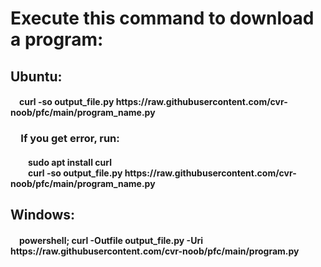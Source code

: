 <h1>Execute this command to download a program:</h1>
<h2>Ubuntu:</h2>
<h4>&emsp;curl -so output_file.py https://raw.githubusercontent.com/cvr-noob/pfc/main/program_name.py</h4>
<h3>&emsp;If you get error, run:<br></h3>
<h4>&emsp;&emsp;sudo apt install curl<br>
&emsp;&emsp;curl -so output_file.py https://raw.githubusercontent.com/cvr-noob/pfc/main/program_name.py</h4>
<h2>Windows:</h2>
<h4>&emsp;powershell; curl -Outfile output_file.py -Uri https://raw.githubusercontent.com/cvr-noob/pfc/main/program.py</h4>
